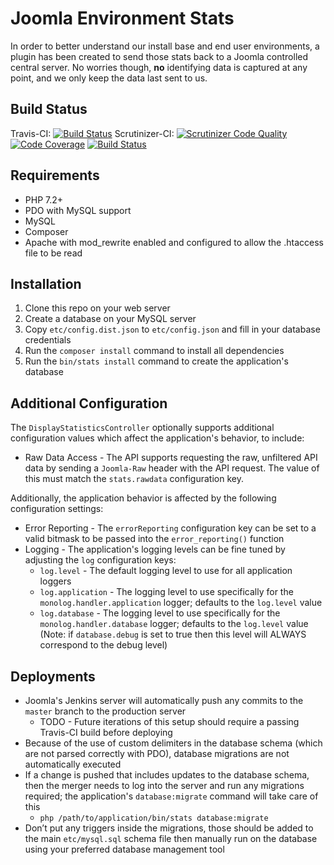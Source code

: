 # Joomla Environment Stats

In order to better understand our install base and end user environments, a plugin has been created to send those stats back to a Joomla
controlled central server. No worries though, __no__ identifying data is captured at any point, and we only keep the data last sent to us.

## Build Status
Travis-CI: [![Build Status](https://travis-ci.org/joomla/statistics-server.png)](https://travis-ci.org/joomla/statistics-server)
Scrutinizer-CI: [![Scrutinizer Code Quality](https://scrutinizer-ci.com/g/joomla/statistics-server/badges/quality-score.png?b=master)](https://scrutinizer-ci.com/g/joomla/statistics-server/?branch=master) [![Code Coverage](https://scrutinizer-ci.com/g/joomla/statistics-server/badges/coverage.png?b=master)](https://scrutinizer-ci.com/g/joomla/statistics-server/?branch=master) [![Build Status](https://scrutinizer-ci.com/g/joomla/statistics-server/badges/build.png?b=master)](https://scrutinizer-ci.com/g/joomla/statistics-server/build-status/master)

## Requirements

* PHP 7.2+
* PDO with MySQL support
* MySQL
* Composer
* Apache with mod_rewrite enabled and configured to allow the .htaccess file to be read

## Installation

1. Clone this repo on your web server
2. Create a database on your MySQL server
3. Copy `etc/config.dist.json` to `etc/config.json` and fill in your database credentials
4. Run the `composer install` command to install all dependencies
5. Run the `bin/stats install` command to create the application's database

## Additional Configuration

The `DisplayStatisticsController` optionally supports additional configuration values which affect the application's behavior, to include:

* Raw Data Access - The API supports requesting the raw, unfiltered API data by sending a `Joomla-Raw` header with the API request. The value of this must match the `stats.rawdata` configuration key.

Additionally, the application behavior is affected by the following configuration settings:

* Error Reporting - The `errorReporting` configuration key can be set to a valid bitmask to be passed into the `error_reporting()` function
* Logging - The application's logging levels can be fine tuned by adjusting the `log` configuration keys:
    * `log.level` - The default logging level to use for all application loggers
    * `log.application` - The logging level to use specifically for the `monolog.handler.application` logger; defaults to the `log.level` value
    * `log.database` - The logging level to use specifically for the `monolog.handler.database` logger; defaults to the `log.level` value (Note: if `database.debug` is set to true then this level will ALWAYS correspond to the debug level)

## Deployments
* Joomla's Jenkins server will automatically push any commits to the `master` branch to the production server
    * TODO - Future iterations of this setup should require a passing Travis-CI build before deploying
* Because of the use of custom delimiters in the database schema (which are not parsed correctly with PDO), database migrations are not automatically executed
* If a change is pushed that includes updates to the database schema, then the merger needs to log into the server and run any migrations required; the application's `database:migrate` command will take care of this
    * `php /path/to/application/bin/stats database:migrate`
* Don’t put any triggers inside the migrations, those should be added to the main `etc/mysql.sql` schema file then manually run on the database using your preferred database management tool
